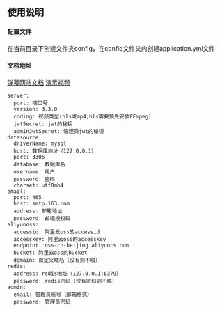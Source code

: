 ## 使用说明

#### 配置文件
在当前目录下创建文件夹config，在config文件夹内创建application.yml文件

#### 文档地址 
[弹幕网站文档](https://www.showdoc.com.cn/danmu3/7242809630371197)
[演示视频](https://www.bilibili.com/video/BV1TA411F7xz)
``` 
server:
  port: 端口号
  version: 3.3.0
  coding: 视频类型(hls或mp4,hls需要预先安装FFmpeg)
  jwtSecret: jwt的秘钥
  adminJwtSecret: 管理员jwt的秘钥
datasource:
  driverName: mysql
  host: 数据库地址（127.0.0.1）
  port: 3306
  database: 数据库名
  username: 用户
  password: 密码
  charset: utf8mb4
email:
  port: 465
  host: smtp.163.com
  address: 邮箱地址
  password: 邮箱授权码
aliyunoss:
  accessid: 阿里云oss的accessid
  accesskey: 阿里云oss的accesskey
  endpoint: oss-cn-beijing.aliyuncs.com
  bucket: 阿里云oss的bucket
  domain: 自定义域名（没有则不填）
redis:
  address: redis地址（127.0.0.1:6379）
  password: redis密码（没有密码则不填）
admin:
  email: 管理员账号（邮箱格式）
  password: 管理员密码